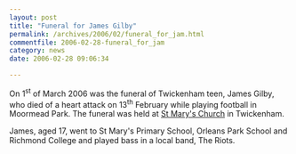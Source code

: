 ```yaml
---
layout: post
title: "Funeral for James Gilby"
permalink: /archives/2006/02/funeral_for_jam.html
commentfile: 2006-02-28-funeral_for_jam
category: news
date: 2006-02-28 09:06:34

---
```


On 1<sup>st</sup> of March 2006 was the funeral of Twickenham teen, James Gilby, who died of a heart attack on 13<sup>th</sup> February while playing football in Moormead Park. The funeral was held at [St Mary's Church](/cgi-bin/directory.cgi?key=200505180329&action=getlisting) in Twickenham.

James, aged 17, went to St Mary's Primary School, Orleans Park School and Richmond College and played bass in a local band, The Riots.
